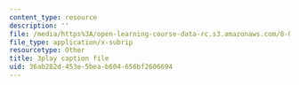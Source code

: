 ```yaml
---
content_type: resource
description: ''
file: /media/https%3A/open-learning-course-data-rc.s3.amazonaws.com/8-06-quantum-physics-iii-spring-2018/36ab282d453e5beab604656bf2606694_Tcv3_Gk1Ysg.vtt
file_type: application/x-subrip
resourcetype: Other
title: 3play caption file
uid: 36ab282d-453e-5bea-b604-656bf2606694
---
```

